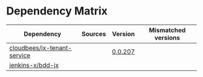 # Dependency Matrix

Dependency | Sources | Version | Mismatched versions
---------- | ------- | ------- | -------------------
[cloudbees/jx-tenant-service](https://github.com/cloudbees/jx-tenant-service) |  | [0.0.207](https://github.com/cloudbees/jx-tenant-service/releases/tag/v0.0.207) | 
[jenkins-x/bdd-jx](https://github.com/jenkins-x/bdd-jx.git) |  | []() | 
